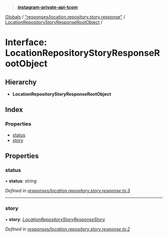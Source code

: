 > **[instagram-private-api-tcom](../README.md)**

[Globals](../README.md) / ["responses/location.repository.story.response"](../modules/_responses_location_repository_story_response_.md) / [LocationRepositoryStoryResponseRootObject](_responses_location_repository_story_response_.locationrepositorystoryresponserootobject.md) /

# Interface: LocationRepositoryStoryResponseRootObject

## Hierarchy

* **LocationRepositoryStoryResponseRootObject**

## Index

### Properties

* [status](_responses_location_repository_story_response_.locationrepositorystoryresponserootobject.md#status)
* [story](_responses_location_repository_story_response_.locationrepositorystoryresponserootobject.md#story)

## Properties

###  status

• **status**: *string*

*Defined in [responses/location.repository.story.response.ts:3](https://github.com/cuonglnhust/instagram-private-api-tcom/blob/3e16058/src/responses/location.repository.story.response.ts#L3)*

___

###  story

• **story**: *[LocationRepositoryStoryResponseStory](_responses_location_repository_story_response_.locationrepositorystoryresponsestory.md)*

*Defined in [responses/location.repository.story.response.ts:2](https://github.com/cuonglnhust/instagram-private-api-tcom/blob/3e16058/src/responses/location.repository.story.response.ts#L2)*